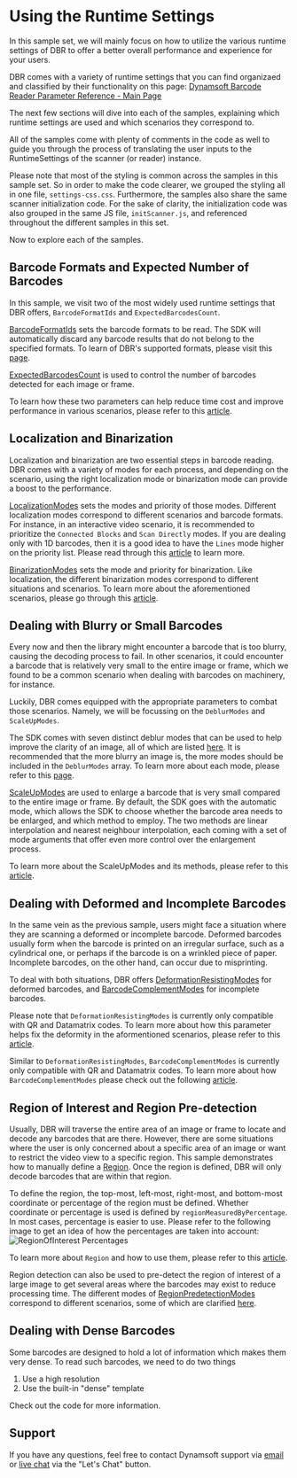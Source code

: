 # Using the Runtime Settings

In this sample set, we will mainly focus on how to utilize the various runtime settings of DBR to offer a better overall performance and experience for your users.

DBR comes with a variety of runtime settings that you can find organizaed and classified by their functionality on this page: [Dynamsoft Barcode Reader Parameter Reference - Main Page](https://www.dynamsoft.com/barcode-reader/parameters/reference/?ver=latest)

The next few sections will dive into each of the samples, explaining which runtime settings are used and which scenarios they correspond to.

All of the samples come with plenty of comments in the code as well to guide you through the process of translating the user inputs to the RuntimeSettings of the scanner (or reader) instance.

Please note that most of the styling is common across the samples in this sample set. So in order to make the code clearer, we grouped the styling all in one file, `settings-css.css`. Furthermore, the samples also share the same scanner initialization code. For the sake of clarity, the initialization code was also grouped in the same JS file, `initScanner.js`, and referenced throughout the different samples in this set.

Now to explore each of the samples.

## Barcode Formats and Expected Number of Barcodes

In this sample, we visit two of the most widely used runtime settings that DBR offers, `BarcodeFormatIds` and `ExpectedBarcodesCount`.

[BarcodeFormatIds](https://www.dynamsoft.com/barcode-reader/programming/javascript/api-reference/interface/RuntimeSettings.html?ver=latest#barcodeformatids) sets the barcode formats to be read. The SDK will automatically discard any barcode results that do not belong to the specified formats. To learn of DBR's supported formats, please visit this [page](https://www.dynamsoft.com/barcode-reader/features/#Supported-Barcode-Types).

[ExpectedBarcodesCount](https://www.dynamsoft.com/barcode-reader/programming/javascript/api-reference/interface/RuntimeSettings.html?ver=latest#expectedbarcodescount) is used to control the number of barcodes detected for each image or frame.

To learn how these two parameters can help reduce time cost and improve performance in various scenarios, please refer to this [article](https://www.dynamsoft.com/barcode-reader/parameters/scenario-settings/barcode-format-and-expected-barcode-counts.html).

## Localization and Binarization

Localization and binarization are two essential steps in barcode reading. DBR comes with a variety of modes for each process, and depending on the scenario, using the right localization mode or binarization mode can provide a boost to the performance.

[LocalizationModes](https://www.dynamsoft.com/barcode-reader/programming/javascript/api-reference/interface/RuntimeSettings.html?ver=latest#localizationmodes) sets the modes and priority of those modes. Different localization modes correspond to different scenarios and barcode formats. For instance, in an interactive video scenario, it is recommended to prioritize the `Connected Blocks` and `Scan Directly` modes. If you are dealing only with 1D barcodes, then it is a good idea to have the `Lines` mode higher on the priority list. Please read through this [article](https://www.dynamsoft.com/barcode-reader/parameters/scenario-settings/how-to-set-localization-modes.html) to learn more.

[BinarizationModes](https://www.dynamsoft.com/barcode-reader/programming/javascript/api-reference/interface/RuntimeSettings.html?ver=latest#binarizationModes) sets the mode and priority for binarization. Like localization, the different binarization modes correspond to different situations and scenarios. To learn more about the aforementioned scenarios, please go through this [article](https://www.dynamsoft.com/barcode-reader/parameters/scenario-settings/how-to-set-binarization-modes.html).

## Dealing with Blurry or Small Barcodes

Every now and then the library might encounter a barcode that is too blurry, causing the decoding process to fail. In other scenarios, it could encounter a barcode that is relatively very small to the entire image or frame, which we found to be a common scenario when dealing with barcodes on machinery, for instance.

Luckily, DBR comes equipped with the appropriate parameters to combat those scenarios. Namely, we will be focussing on the `DeblurModes` and `ScaleUpModes`.

The SDK comes with seven distinct deblur modes that can be used to help improve the clarity of an image, all of which are listed [here](https://www.dynamsoft.com/barcode-reader/programming/javascript/api-reference/interface/RuntimeSettings.html?ver=latest#deblurmodes). It is recommended that the more blurry an image is, the more modes should be included in the `DeblurModes` array. To learn more about each mode, please refer to this [page](https://www.dynamsoft.com/barcode-reader/parameters/enum/parameter-mode-enums.html?ver=latest#deblurmode).

[ScaleUpModes](https://www.dynamsoft.com/barcode-reader/programming/javascript/api-reference/interface/RuntimeSettings.html?ver=latest#scaleupmodes) are used to enlarge a barcode that is very small compared to the entire image or frame. By default, the SDK goes with the automatic mode, which allows the SDK to choose whether the barcode area needs to be enlarged, and which method to employ. The two methods are linear interpolation and nearest neighbour interpolation, each coming with a set of mode arguments that offer even more control over the enlargement process.

To learn more about the ScaleUpModes and its methods, please refer to this [article](https://www.dynamsoft.com/barcode-reader/parameters/scenario-settings/how-to-set-scaleup-modes.html?ver=latest).

## Dealing with Deformed and Incomplete Barcodes

In the same vein as the previous sample, users might face a situation where they are scanning a deformed or incomplete barcode. Deformed barcodes usually form when the barcode is printed on an irregular surface, such as a cylindrical one, or perhaps if the barcode is on a wrinkled piece of paper. Incomplete barcodes, on the other hand, can occur due to misprinting.

To deal with both situations, DBR offers [DeformationResistingModes](https://www.dynamsoft.com/barcode-reader/programming/javascript/api-reference/interface/FurtherModes.html?ver=latest#deformationresistingmodes) for deformed barcodes, and [BarcodeComplementModes](https://www.dynamsoft.com/barcode-reader/programming/javascript/api-reference/interface/FurtherModes.html?ver=latest#barcodecomplementmodes) for incomplete barcodes.

Please note that `DeformationResistingModes` is currently only compatible with QR and Datamatrix codes. To learn more about how this parameter helps fix the deformity in the aformentioned scenarios, please refer to this [article](https://www.dynamsoft.com/barcode-reader/parameters/scenario-settings/resist-deformation.html?ver=latest).

Similar to `DeformationResistingModes`, `BarcodeComplementModes` is currently only compatible with QR and Datamatrix codes. To learn more about how `BarcodeComplementModes` please check out the following [article](https://www.dynamsoft.com/barcode-reader/parameters/scenario-settings/how-to-set-barcode-complememt-modes.html?ver=latest).

## Region of Interest and Region Pre-detection

Usually, DBR will traverse the entire area of an image or frame to locate and decode any barcodes that are there. However, there are some situations where the user is only concerned about a specific area of an image or want to restrict the video view to a specific region. This sample demonstrates how to manually define a [Region](https://www.dynamsoft.com/barcode-reader/programming/javascript/api-reference/interface/Region.html?ver=latest). Once the region is defined, DBR will only decode barcodes that are within that region.

To define the region, the top-most, left-most, right-most, and bottom-most coordinate or percentage of the region must be defined. Whether coordinate or percentage is used is defined by `regionMeasuredByPercentage`. In most cases, percentage is easier to use. Please refer to the following image to get an idea of how the percentages are taken into account:
![RegionOfInterest Percentages](https://tst.dynamsoft.com/public/samples/dbr/JS/assets/regionOfInterest.png)

To learn more about `Region` and how to use them, please refer to this [article](https://www.dynamsoft.com/barcode-reader/parameters/scenario-settings/manually-define-region-of-interest.html?ver=latest).

Region detection can also be used to pre-detect the region of interest of a large image to get several areas where the barcodes may exist to reduce processing time. The different modes of [RegionPredetectionModes](https://www.dynamsoft.com/barcode-reader/programming/javascript/api-reference/interface/FurtherModes.html?ver=latest#regionpredetectionmodes) correspond to different scenarios, some of which are clarified [here](https://www.dynamsoft.com/barcode-reader/parameters/scenario-settings/how-to-use-region-predetection.html).

## Dealing with Dense Barcodes

Some barcodes are designed to hold a lot of information which makes them very dense. To read such barcodes, we need to do two things

1. Use a high resolution 
2. Use the built-in "dense" template

Check out the code for more information.

## Support

If you have any questions, feel free to contact Dynamsoft support via [email](mailto:support@dynamsoft.com) or [live chat](https://www.dynamsoft.com/barcode-reader/overview/) via the "Let's Chat" button.

